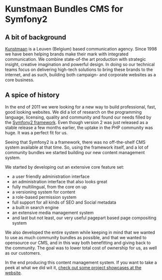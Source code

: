 # Kunstmaan Bundles CMS for Symfony2

## A bit of background

[Kunstmaan](http://www.kunstmaan.be) is a Leuven (Belgium) based communication agency. Since 1998 we have been helping brands make their mark with integrated communication. We combine state-of-the art production with strategic insight, creative imagination and powerful design. In doing so our technical teams focus on delivering high-tech solutions to bring these brands to the internet, and as such, building both campaign- and corporate websites as a core business.

## A spice of history

In the end of 2011 we were looking for a new way to build professional, fast, good looking websites. We did a lot of research on the programming language, licensing, quality and community and found our needs filled by the [Symfony2 framework](http://symfony.com). Even though version 2 was just released as a stable release a few months earlier, the uptake in the PHP community was huge. It was a perfect fit for us.

Seeing that Symfony2 is a framework, there was no off-the-shelf CMS system available at that time. So, using the framework itself, and a lot of community bundles we started building our new content management system.

We started by developing out an extensive core feature set:

* a user friendly administration interface
* an administration interface that also looks great
* fully multilingual, from the core on up
* a versioning system for content
* a role-based permission system
* full support for all kinds of SEO and Social metadata
* a built in search engine
* an extensive media management system
* and last but not least, our very useful pagepart based page compositing system

We also developed the entire system while keeping in mind that we wanted to use as much community bundles as possible, and that we wanted to opensource our CMS, and in this way both benefitting and giving back to the community. The goal was to lower total cost of ownership for us, as well as our customers.

In the end producing this content management system. If you want to take a peek at what we did wit it, [check out some project showcases at the website](http://bundles.kunstmaan.be/showcase).
